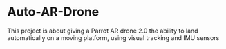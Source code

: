 # Auto-AR-Drone
This project is about giving a Parrot AR drone 2.0 the ability to land automatically on a moving platform, using visual tracking and IMU sensors
